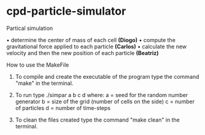 # cpd-particle-simulator
Partical simulation


• determine the center of mass of each cell __(Diogo)__
• compute the gravitational force applied to each particle __(Carlos)__
• calculate the new velocity and then the new position of each particle __(Beatriz)__

How to use the MakeFile

1) To compile and create the executable of the program type the command "make" in the terminal.
2) To run type ./simpar a b c d
    where:
            a = seed for the random number generator
            b = size of the grid (number of cells on the side)
            c = number of particles
            d = number of time-steps

3) To clean the files created type the command "make clean" in the terminal.
